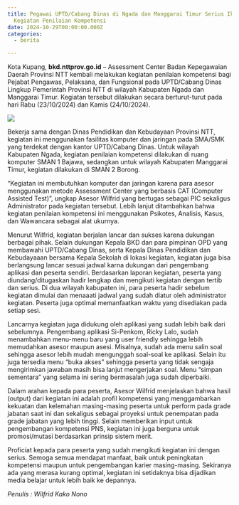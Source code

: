 ```yaml
---
title: Pegawai UPTD/Cabang Dinas di Ngada dan Manggarai Timur Serius Ikuti
  Kegiatan Penilaian Kompetensi
date: 2024-10-29T00:00:00.000Z
categories:
  - berita

---
```


Kota Kupang, **bkd.nttprov.go.id** – Assessment Center Badan Kepegawaian Daerah Provinsi NTT kembali melakukan kegiatan penilaian kompetensi bagi Pejabat Pengawas, Pelaksana, dan Fungsional pada UPTD/Cabang Dinas Lingkup Pemerintah Provinsi NTT di wilayah Kabupaten Ngada dan Manggarai Timur. Kegiatan tersebut dilakukan secara berturut-turut pada hari Rabu (23/10/2024) dan Kamis (24/10/2024).

![](https://bkd.nttprov.go.id/web/wp-content/uploads/2024/10/penkom-uptd-cabdis-ngada.png)

Bekerja sama dengan Dinas Pendidikan dan Kebudayaan Provinsi NTT, kegiatan ini menggunakan fasilitas komputer dan jaringan pada SMA/SMK yang terdekat dengan kantor UPTD/Cabang Dinas. Untuk wilayah Kabupaten Ngada, kegiatan penilaian kompetensi dilakukan di ruang komputer SMAN 1 Bajawa, sedangkan untuk wilayah Kabupaten Manggarai Timur, kegiatan dilakukan di SMAN 2 Borong.

“Kegiatan ini membutuhkan komputer dan jaringan karena para asesor menggunakan metode Assessment Center yang berbasis CAT (Computer Assisted Test)”, ungkap Asesor Wilfrid yang bertugas sebagai PIC sekaligus Administrator pada kegiatan tersebut. Lebih lanjut ditambahkan bahwa kegiatan penilaian kompetensi ini menggunakan Psikotes, Analisis, Kasus, dan Wawancara sebagai alat ukurnya.

Menurut Wilfrid, kegiatan berjalan lancar dan sukses karena dukungan berbagai pihak. Selain dukungan Kepala BKD dan para pimpinan OPD yang membawahi UPTD/Cabang Dinas, serta Kepala Dinas Pendidikan dan Kebudayaaan bersama Kepala Sekolah di lokasi kegiatan, kegiatan juga bisa berlangsung lancar sesuai jadwal karna dukungan dari pengembang aplikasi dan peserta sendiri. Berdasarkan laporan kegiatan, peserta yang diundang/ditugaskan hadir lengkap dan mengikuti kegiatan dengan tertib dan serius. Di dua wilayah kabupaten ini, para peserta hadir sebelum kegiatan dimulai dan menaaati jadwal yang sudah diatur oleh administrator kegiatan. Peserta juga optimal memanfaatkan waktu yang disediakan pada setiap sesi.

Lancarnya kegiatan juga didukung oleh aplikasi yang sudah lebih baik dari sebelumnya. Pengembang aplikasi Si-Penkom, Ricky Lalo, sudah menambahkan menu-menu baru yang user friendly sehingga lebih memudahkan asesor maupun asesi. Misalnya, sudah ada menu salin soal sehingga asesor lebih mudah mengunggah soal-soal ke aplikasi. Selain itu juga tersedia menu “buka akses” sehingga peserta yang tidak sengaja mengirimkan jawaban masih bisa lanjut mengerjakan soal. Menu “simpan sementara” yang selama ini sering bermasalah juga sudah diperbaiki.

Dalam arahan kepada para peserta, Asesor Wilfrid menjelaskan bahwa hasil (output) dari kegiatan ini adalah profil kompetensi yang menggambarkan kekuatan dan kelemahan masing-masing peserta untuk perform pada grade jabatan saat ini dan sekaligus sebagai proyeksi untuk penempatan pada grade jabatan yang lebih tinggi. Selain memberikan input untuk pengembangan kompetensi PNS, kegiatan ini juga berguna untuk promosi/mutasi berdasarkan prinsip sistem merit.

Proficiat kepada para peserta yang sudah mengikuti kegiatan ini dengan serius. Semoga semua mendapat manfaat, baik untuk peningkatan kompetensi maupun untuk pengembangan karier masing-masing. Sekiranya ada yang merasa kurang optimal, kegiatan ini setidaknya bisa dijadikan media belajar untuk lebih baik ke depannya.

*Penulis : Wilfrid Kako Nono*

